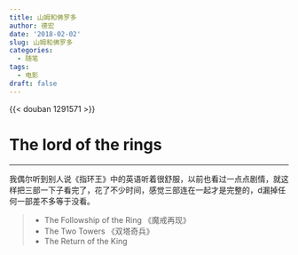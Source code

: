 ```yaml
---
title: 山姆和佛罗多
author: 德宏
date: '2018-02-02'
slug: 山姆和佛罗多
categories:
  - 随笔
tags:
  - 电影
draft: false
---
```



{{< douban 1291571 >}}


<!--more--> 
# The lord of the rings

------


我偶尔听到别人说《指环王》中的英语听着很舒服，以前也看过一点点剧情，就这样把三部一下子看完了，花了不少时间，感觉三部连在一起才是完整的，d漏掉任何一部差不多等于没看。

> * The Followship of the Ring 《魔戒再现》
> * The Two Towers 《双塔奇兵》
> * The Return of the King
